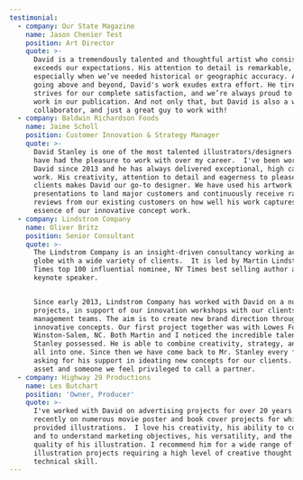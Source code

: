 ```yaml
---
testimonial:
  - company: Our State Magazine
    name: Jason Chenier Test
    position: Art Director
    quote: >-
      David is a tremendously talented and thoughtful artist who consistently
      exceeds our expectations. His attention to detail is remarkable,
      especially when we’ve needed historical or geographic accuracy. Always
      going above and beyond, David's work exudes extra effort. He tirelessly
      strives for our complete satisfaction, and we’re always proud to have his
      work in our publication. And not only that, but David is also a wonderful
      collaborator, and just a great guy to work with!
  - company: Baldwin Richardson Foods
    name: Jaime Scholl
    position: Customer Innovation & Strategy Manager
    quote: >-
      David Stanley is one of the most talented illustrators/designers that I
      have had the pleasure to work with over my career.  I've been working with
      David since 2013 and he has always delivered exceptional, high caliber
      work. His creativity, attention to detail and eagerness to please his
      clients makes David our go-to designer. We have used his artwork in
      presentations to land major customers and continuously receive rave
      reviews from our existing customers on how well his work captures the
      essence of our innovative concept work.
  - company: Lindstrom Company
    name: Oliver Britz
    position: Senior Consultant
    quote: >-
      The Lindstrom Company is an insight-driven consultancy working across the
      globe with a wide variety of clients.  It is led by Martin Lindstrom; a
      Times top 100 influential nominee, NY Times best selling author and
      keynote speaker.


      Since early 2013, Lindstrom Company has worked with David on a number of
      projects, in support of our innovation workshops with our clients'
      management teams. The aim is to create new brand direction through
      innovative concepts. Our first project together was with Lowes Foods in
      Winston-Salem, NC. Both Martin and I noticed the incredible talent Mr.
      Stanley possessed. He is able to combine creativity, strategy, and design
      all into one. Since then we have come back to Mr. Stanley every few months
      asking for his support in ideating new concepts for our clients. A true
      asset and someone we feel privileged to call a partner.
  - company: Highway 29 Productions
    name: Les Butchart
    position: 'Owner, Producer'
    quote: >-
      I've worked with David on advertising projects for over 20 years and more
      recently on numerous movie poster and book cover projects for which he has
      provided illustrations.  I love his creativity, his ability to collaborate
      and to understand marketing objectives, his versatility, and the sheer
      quality of his illustration. I recommend him for a wide range of
      illustration projects requiring a high level of creative thought and
      technical skill.
---
```


